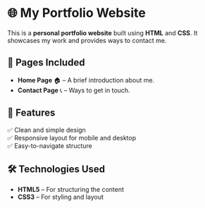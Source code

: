 # 🌐 My Portfolio Website

This is a **personal portfolio website** built using **HTML** and **CSS**. It showcases my work and provides ways to contact me.  

## 📄 Pages Included  
- **Home Page** 🏠 – A brief introduction about me.  
- **Contact Page** 📞 – Ways to get in touch.  

## 🎨 Features  
✅ Clean and simple design  
✅ Responsive layout for mobile and desktop  
✅ Easy-to-navigate structure  

## 🛠 Technologies Used  
- **HTML5** – For structuring the content  
- **CSS3** – For styling and layout  


